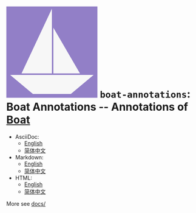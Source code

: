 # ![Boat Annotations](../logo.svg) `boat-annotations`: Boat Annotations -- Annotations of [Boat](../README.md)

- AsciiDoc:
  * [English](docs/DOCUMENTATION_en.adoc)
  * [简体中文](docs/DOCUMENTATION_zh.adoc)
- Markdown:
  * [English](docs/DOCUMENTATION_en.md)
  * [简体中文](docs/DOCUMENTATION_zh.md)
- HTML:
  * [English](docs/DOCUMENTATION_en.html)
  * [简体中文](docs/DOCUMENTATION_zh.html)

More see [docs/](docs/)